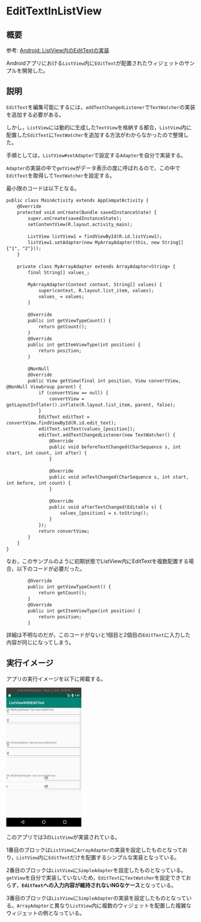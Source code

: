 # EditTextInListView

## 概要
参考: [Android: ListView内のEditTextの実装](https://senooken.jp/post/2020/05/11/)

Androidアプリにおける`ListView`内に`EditText`が配置されたウィジェットのサンプルを開発した。

## 説明
`EditText`を編集可能にするには，`addTextChangedListener`で`TextWatcher`の実装を追加する必要がある。

しかし，`ListView`には動的に生成した`TextView`を格納する都合，`ListView`内に配置した`EditText`に`TextWatcher`を追加する方法がわからなかったので整理した。

手順としては，`ListView#setAdapter`で設定する`Adapter`を自分で実装する。

`Adapter`の実装の中で`getView`がデータ表示の度に呼ばれるので，この中で`EditText`を取得して`TextWatcher`を設定する。

最小限のコードは以下となる。

```
public class MainActivity extends AppCompatActivity {
    @Override
    protected void onCreate(Bundle savedInstanceState) {
        super.onCreate(savedInstanceState);
        setContentView(R.layout.activity_main);

        ListView listView1 = findViewById(R.id.listView1);
        listView1.setAdapter(new MyArrayAdapter(this, new String[]{"1", "2"}));
    }

    private class MyArrayAdapter extends ArrayAdapter<String> {
        final String[] values_;

        MyArrayAdapter(Context context, String[] values) {
            super(context, R.layout.list_item, values);
            values_ = values;
        }

        @Override
        public int getViewTypeCount() {
            return getCount();
        }
        @Override
        public int getItemViewType(int position) {
            return position;
        }

        @NonNull
        @Override
        public View getView(final int position, View convertView, @NonNull ViewGroup parent) {
            if (convertView == null) {
                convertView = getLayoutInflater().inflate(R.layout.list_item, parent, false);
            }
            EditText editText = convertView.findViewById(R.id.edit_text);
            editText.setText(values_[position]);
            editText.addTextChangedListener(new TextWatcher() {
                @Override
                public void beforeTextChanged(CharSequence s, int start, int count, int after) {
                }

                @Override
                public void onTextChanged(CharSequence s, int start, int before, int count) {
                }

                @Override
                public void afterTextChanged(Editable s) {
                    values_[position] = s.toString();
                }
            });
            return convertView;
        }
    }
}
```

なお，このサンプルのように初期状態でListView内にEditTextを複数配置する場合，以下のコードが必要だった。

```
        @Override
        public int getViewTypeCount() {
            return getCount();
        }
        @Override
        public int getItemViewType(int position) {
            return position;
        }
```

詳細は不明なのだが，このコードがないと1個目と2個目の`EditText`に入力した内容が同じになってしまう。

## 実行イメージ
アプリの実行イメージを以下に掲載する。

![image](image.jpg)

このアプリでは3の`ListView`が実装されている。

1番目のブロックは`ListView`に`ArrayAdapter`の実装を設定したものとなっており，`ListView`内に`EditText`だけを配置するシンプルな実装となっている。

2番目のブロックは`ListView`に`SimpleAdapter`を設定したものとなっている。`getView`を自分で実装していないため，`EditText`に`TextWatcher`を設定できておらず，**`EditText`への入力内容が維持されないNGなケース**となっている。

3番目のブロックは`ListView`に`SimpleAdapter`の実装を設定したものとなっている。`ArrayAdapter`と異なり`ListView`内に複数のウィジェットを配置した複雑なウィジェットの例となっている。
